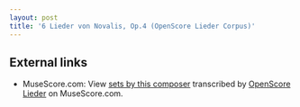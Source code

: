 ```yaml
---
layout: post
title: '6 Lieder von Novalis, Op.4 (OpenScore Lieder Corpus)'
---
```


## External links

- MuseScore.com: View [sets by this composer] transcribed by [OpenScore Lieder] on MuseScore.com.

[sets by this composer]: https://musescore.com/openscore-lieder-corpus/sets/5002042
[OpenScore Lieder]: https://musescore.com/openscore-lieder-corpus

